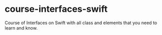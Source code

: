 # course-interfaces-swift

Course of Interfaces on Swift with all class and elements that you need to learn and know.

